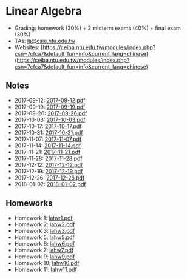 # Linear Algebra

- Grading: homework (30%) + 2 midterm exams (40%) + final exam (30%)
- TAs: [la@csie.ntu.edu.tw](mailto:la@csie.ntu.edu.tw)
- Websites: [https://ceiba.ntu.edu.tw/modules/index.php?csn=7cfca7&default_fun=info&current_lang=chinese](https://ceiba.ntu.edu.tw/modules/index.php?csn=7cfca7&default_fun=info&current_lang=chinese)

## Notes

- 2017-09-12: [2017-09-12.pdf](Linear%20Algebra/2017-09-12.pdf)
- 2017-09-19: [2017-09-19.pdf](Linear%20Algebra/2017-09-19.pdf)
- 2017-09-26: [2017-09-26.pdf](Linear%20Algebra/2017-09-26.pdf)
- 2017-10-03: [2017-10-03.pdf](Linear%20Algebra/2017-10-03.pdf)
- 2017-10-17: [2017-10-17.pdf](Linear%20Algebra/2017-10-17.pdf)
- 2017-10-31: [2017-10-31.pdf](Linear%20Algebra/2017-10-31.pdf)
- 2017-11-07: [2017-11-07.pdf](Linear%20Algebra/2017-11-07.pdf)
- 2017-11-14: [2017-11-14.pdf](Linear%20Algebra/2017-11-14.pdf)
- 2017-11-21: [2017-11-21.pdf](Linear%20Algebra/2017-11-21.pdf)
- 2017-11-28: [2017-11-28.pdf](Linear%20Algebra/2017-11-28.pdf)
- 2017-12-12: [2017-12-12.pdf](Linear%20Algebra/2017-12-12.pdf)
- 2017-12-19: [2017-12-19.pdf](Linear%20Algebra/2017-12-19.pdf)
- 2017-12-26: [2017-12-26.pdf](Linear%20Algebra/2017-12-26.pdf)
- 2018-01-02: [2018-01-02.pdf](Linear%20Algebra/2018-01-02.pdf)

## Homeworks

- Homework 1: [lahw1.pdf](Linear%20Algebra/lahw1.pdf)
- Homework 2: [lahw2.pdf](Linear%20Algebra/lahw2.pdf)
- Homework 3: [lahw3.pdf](Linear%20Algebra/lahw3.pdf)
- Homework 5: [lahw5.pdf](Linear%20Algebra/lahw5.pdf)
- Homework 6: [lahw6.pdf](Linear%20Algebra/lahw6.pdf)
- Homework 7: [lahw7.pdf](Linear%20Algebra/lahw7.pdf)
- Homework 9: [lahw9.pdf](Linear%20Algebra/lahw9.pdf)
- Homework 10: [lahw10.pdf](Linear%20Algebra/lahw10.pdf)
- Homework 11: [lahw11.pdf](Linear%20Algebra/lahw11.pdf)
